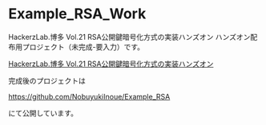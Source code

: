 # Example_RSA_Work

HackerzLab.博多 Vol.21 RSA公開鍵暗号化方式の実装ハンズオン
ハンズオン配布用プロジェクト（未完成-要入力）です。

[HackerzLab.博多 Vol.21 RSA公開鍵暗号化方式の実装ハンズオン](https://qiita.com/gx3n-inue/items/d8c33761957ba8c64312)


完成後のプロジェクトは

https://github.com/NobuyukiInoue/Example_RSA

にて公開しています。
